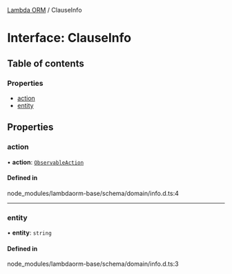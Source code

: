 [Lambda ORM](../README.md) / ClauseInfo

# Interface: ClauseInfo

## Table of contents

### Properties

- [action](ClauseInfo.md#action)
- [entity](ClauseInfo.md#entity)

## Properties

### action

• **action**: [`ObservableAction`](../enums/ObservableAction.md)

#### Defined in

node_modules/lambdaorm-base/schema/domain/info.d.ts:4

___

### entity

• **entity**: `string`

#### Defined in

node_modules/lambdaorm-base/schema/domain/info.d.ts:3

